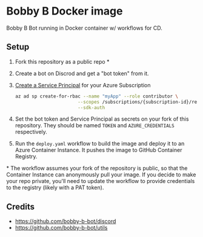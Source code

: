 # Bobby B Docker image

Bobby B Bot running in Docker container w/ workflows for CD.

## Setup

1. Fork this repository as a public repo *
1. Create a bot on Discrod and get a "bot token" from it.
1. [Create a Service Principal](https://github.com/Azure/login#configure-a-service-principal-with-a-secret) for your Azure Subscription

   ```bash
   az ad sp create-for-rbac --name "myApp" --role contributor \
                          --scopes /subscriptions/{subscription-id}/resourceGroups/{resource-group} \
                          --sdk-auth
   ```

1. Set the bot token and Service Principal as secrets on your fork of this repository. They should be named `TOKEN` and `AZURE_CREDENTIALS` respectively.
1. Run the `deploy.yaml` workflow to build the image and deploy it to an Azure Container Instance. It pushes the image to GitHub Container Registry.

\* The workflow assumes your fork of the repository is public, so that the Container Instance can anonymously pull your image. If you decide to make your repo private, you'll need to update the workflow to provide credentials to the registry (likely with a PAT token).

## Credits

- https://github.com/bobby-b-bot/discord
- https://github.com/bobby-b-bot/utils
